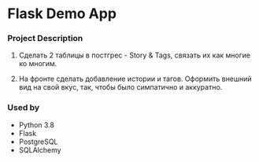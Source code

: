 # Flask Demo App

### Project Description

1) Сделать 2 таблицы в постгрес - Story & Tags, 
   связать их как многие ко многим. 

2) На фронте сделать добавление истории и тагов. 
   Оформить внешний вид на свой вкус, так, чтобы было симпатично и аккуратно.
   
### Used by
* Python 3.8
* Flask
* PostgreSQL
* SQLAlchemy
